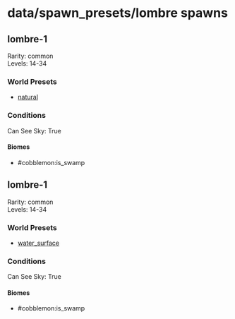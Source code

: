# data/spawn_presets/lombre spawns  
  
## lombre-1  
Rarity: common  
Levels: 14-34  
  
### World Presets  
* [natural](/data/spawn_data/natural.md)  
  
### Conditions  
Can See Sky: True  
  
#### Biomes  
  * #cobblemon:is_swamp
  
  
## lombre-1  
Rarity: common  
Levels: 14-34  
  
### World Presets  
* [water_surface](/data/spawn_data/water_surface.md)  
  
### Conditions  
Can See Sky: True  
  
#### Biomes  
  * #cobblemon:is_swamp
  
